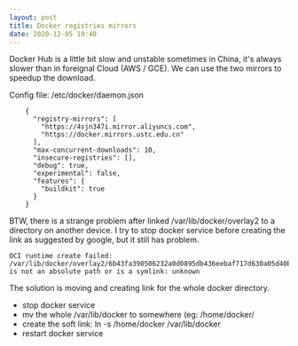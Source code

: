 ```yaml
---
layout: post
title: Docker registries mirrors
date: 2020-12-05 19:40
---
```


Docker Hub is a little bit slow and unstable sometimes in China, it's
always slower than in foreignal Cloud (AWS / GCE). We can use the two
mirrors to speedup the download.

Config file: /etc/docker/daemon.json

```
    {
      "registry-mirrors": [
        "https://4sjn347i.mirror.aliyuncs.com",
        "https://docker.mirrors.ustc.edu.cn"
      ],
      "max-concurrent-downloads": 10,
      "insecure-registries": [],
      "debug": true,
      "experimental": false,
      "features": {
        "buildkit": true
      }
    }
```

BTW, there is a strange problem after linked /var/lib/docker/overlay2 to a directory on another device.
I try to stop docker service before creating the link as suggested by google, but it still has problem.

```
OCI runtime create failed: /var/lib/docker/overlay2/6b43fa390506232a0d0895db436eebaf717d630a05d40b464f24673fdbd273c9/merged is not an absolute path or is a symlink: unknown
```

The solution is moving and creating link for the whole docker directory.

- stop docker service
- mv the whole /var/lib/docker to somewhere (eg: /home/docker/
- create the soft link: ln -s /home/docker /var/lib/docker
- restart docker service
